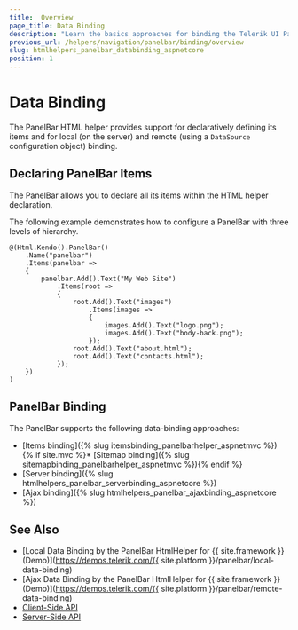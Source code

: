 ```yaml
---
title:  Overview
page_title: Data Binding
description: "Learn the basics approaches for binding the Telerik UI PanelBar HtmlHelper for {{ site.framework }}."
previous_url: /helpers/navigation/panelbar/binding/overview
slug: htmlhelpers_panelbar_databinding_aspnetcore
position: 1
---
```


# Data Binding

The PanelBar HTML helper provides support for declaratively defining its items and for local (on the server) and remote (using a `DataSource` configuration object) binding.

## Declaring PanelBar Items

The PanelBar allows you to declare all its items within the HTML helper declaration.

The following example demonstrates how to configure a PanelBar with three levels of hierarchy.

    @(Html.Kendo().PanelBar()
        .Name("panelbar")
        .Items(panelbar =>
        {
            panelbar.Add().Text("My Web Site")
                .Items(root =>
                {
                    root.Add().Text("images")
                        .Items(images =>
                        {
                            images.Add().Text("logo.png");
                            images.Add().Text("body-back.png");
                        });
                    root.Add().Text("about.html");
                    root.Add().Text("contacts.html");
                });
        })
    )

## PanelBar Binding

The PanelBar supports the following data-binding approaches:

* [Items binding]({% slug itemsbinding_panelbarhelper_aspnetmvc %})
{% if site.mvc %}* [Sitemap binding]({% slug sitemapbinding_panelbarhelper_aspnetmvc %}){% endif %}
* [Server binding]({% slug htmlhelpers_panelbar_serverbinding_aspnetcore %})
* [Ajax binding]({% slug htmlhelpers_panelbar_ajaxbinding_aspnetcore %})

## See Also

* [Local Data Binding by the PanelBar HtmlHelper for {{ site.framework }} (Demo)](https://demos.telerik.com/{{ site.platform }}/panelbar/local-data-binding)
* [Ajax Data Binding by the PanelBar HtmlHelper for {{ site.framework }} (Demo)](https://demos.telerik.com/{{ site.platform }}/panelbar/remote-data-binding)
* [Client-Side API](https://docs.telerik.com/kendo-ui/api/javascript/ui/panelbar)
* [Server-Side API](/api/panelbar)
